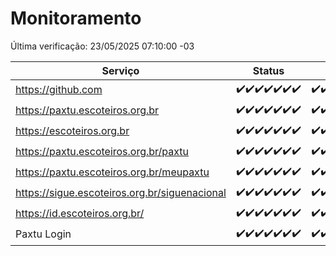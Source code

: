 # Monitoramento

Última verificação: 23/05/2025 07:10:00 -03

|Serviço|Status|Últimas 24h|
|---|---|---|
|https://github.com|<span title="2025-05-16: OK=23">✔️</span><span title="2025-05-17: OK=23">✔️</span><span title="2025-05-18: OK=23">✔️</span><span title="2025-05-19: OK=23">✔️</span><span title="2025-05-20: OK=23">✔️</span><span title="2025-05-21: OK=23">✔️</span><span title="2025-05-22: OK=9">✔️</span>|<span title="22/05/2025 07:10:00 -03 : 200">✔️</span><span title="22/05/2025 08:08:00 -03 : 200">✔️</span><span title="22/05/2025 09:18:00 -03 : 200">✔️</span><span title="22/05/2025 10:24:00 -03 : 200">✔️</span><span title="22/05/2025 11:09:00 -03 : 200">✔️</span><span title="22/05/2025 12:09:00 -03 : 200">✔️</span><span title="22/05/2025 13:12:00 -03 : 200">✔️</span><span title="22/05/2025 14:08:00 -03 : 200">✔️</span><span title="22/05/2025 15:13:00 -03 : 200">✔️</span><span title="22/05/2025 16:07:00 -03 : 200">✔️</span><span title="22/05/2025 17:10:00 -03 : 200">✔️</span><span title="22/05/2025 18:08:00 -03 : 200">✔️</span><span title="22/05/2025 19:09:00 -03 : 200">✔️</span><span title="22/05/2025 20:09:00 -03 : 200">✔️</span><span title="22/05/2025 21:47:00 -03 : 200">✔️</span><span title="22/05/2025 23:27:00 -03 : 200">✔️</span><span title="23/05/2025 00:35:00 -03 : 200">✔️</span><span title="23/05/2025 01:13:00 -03 : 200">✔️</span><span title="23/05/2025 02:10:00 -03 : 200">✔️</span><span title="23/05/2025 03:13:00 -03 : 200">✔️</span><span title="23/05/2025 04:09:00 -03 : 200">✔️</span><span title="23/05/2025 05:13:00 -03 : 200">✔️</span><span title="23/05/2025 06:10:00 -03 : 200">✔️</span><span title="23/05/2025 07:10:00 -03 : 200">✔️</span>|
|https://paxtu.escoteiros.org.br|<span title="2025-05-16: OK=23">✔️</span><span title="2025-05-17: OK=23">✔️</span><span title="2025-05-18: OK=23">✔️</span><span title="2025-05-19: OK=23">✔️</span><span title="2025-05-20: OK=23">✔️</span><span title="2025-05-21: OK=23">✔️</span><span title="2025-05-22: OK=9">✔️</span>|<span title="22/05/2025 07:10:00 -03 : 200">✔️</span><span title="22/05/2025 08:08:00 -03 : 200">✔️</span><span title="22/05/2025 09:18:00 -03 : 200">✔️</span><span title="22/05/2025 10:24:00 -03 : 200">✔️</span><span title="22/05/2025 11:09:00 -03 : 200">✔️</span><span title="22/05/2025 12:09:00 -03 : 200">✔️</span><span title="22/05/2025 13:12:00 -03 : 200">✔️</span><span title="22/05/2025 14:08:00 -03 : 200">✔️</span><span title="22/05/2025 15:13:00 -03 : 200">✔️</span><span title="22/05/2025 16:07:00 -03 : 200">✔️</span><span title="22/05/2025 17:10:00 -03 : 200">✔️</span><span title="22/05/2025 18:08:00 -03 : 200">✔️</span><span title="22/05/2025 19:09:00 -03 : 200">✔️</span><span title="22/05/2025 20:09:00 -03 : 200">✔️</span><span title="22/05/2025 21:47:00 -03 : 200">✔️</span><span title="22/05/2025 23:27:00 -03 : 200">✔️</span><span title="23/05/2025 00:35:00 -03 : 200">✔️</span><span title="23/05/2025 01:13:00 -03 : 200">✔️</span><span title="23/05/2025 02:10:00 -03 : 200">✔️</span><span title="23/05/2025 03:13:00 -03 : 200">✔️</span><span title="23/05/2025 04:09:00 -03 : 200">✔️</span><span title="23/05/2025 05:13:00 -03 : 200">✔️</span><span title="23/05/2025 06:10:00 -03 : 200">✔️</span><span title="23/05/2025 07:10:00 -03 : 200">✔️</span>|
|https://escoteiros.org.br|<span title="2025-05-16: OK=23">✔️</span><span title="2025-05-17: OK=23">✔️</span><span title="2025-05-18: OK=23">✔️</span><span title="2025-05-19: OK=23">✔️</span><span title="2025-05-20: OK=23">✔️</span><span title="2025-05-21: OK=23">✔️</span><span title="2025-05-22: OK=9">✔️</span>|<span title="22/05/2025 07:10:00 -03 : 200">✔️</span><span title="22/05/2025 08:08:00 -03 : 200">✔️</span><span title="22/05/2025 09:18:00 -03 : 200">✔️</span><span title="22/05/2025 10:24:00 -03 : 200">✔️</span><span title="22/05/2025 11:09:00 -03 : 200">✔️</span><span title="22/05/2025 12:10:00 -03 : 200">✔️</span><span title="22/05/2025 13:12:00 -03 : 200">✔️</span><span title="22/05/2025 14:08:00 -03 : 200">✔️</span><span title="22/05/2025 15:13:00 -03 : 200">✔️</span><span title="22/05/2025 16:07:00 -03 : 200">✔️</span><span title="22/05/2025 17:10:00 -03 : 200">✔️</span><span title="22/05/2025 18:08:00 -03 : 200">✔️</span><span title="22/05/2025 19:09:00 -03 : 200">✔️</span><span title="22/05/2025 20:09:00 -03 : 200">✔️</span><span title="22/05/2025 21:47:00 -03 : 200">✔️</span><span title="22/05/2025 23:27:00 -03 : 200">✔️</span><span title="23/05/2025 00:35:00 -03 : 200">✔️</span><span title="23/05/2025 01:13:00 -03 : 200">✔️</span><span title="23/05/2025 02:10:00 -03 : 200">✔️</span><span title="23/05/2025 03:13:00 -03 : 200">✔️</span><span title="23/05/2025 04:09:00 -03 : 200">✔️</span><span title="23/05/2025 05:13:00 -03 : 200">✔️</span><span title="23/05/2025 06:10:00 -03 : 200">✔️</span><span title="23/05/2025 07:10:00 -03 : 200">✔️</span>|
|https://paxtu.escoteiros.org.br/paxtu|<span title="2025-05-16: OK=23">✔️</span><span title="2025-05-17: OK=23">✔️</span><span title="2025-05-18: OK=23">✔️</span><span title="2025-05-19: OK=23">✔️</span><span title="2025-05-20: OK=23">✔️</span><span title="2025-05-21: OK=23">✔️</span><span title="2025-05-22: OK=9">✔️</span>|<span title="22/05/2025 07:10:00 -03 : 200">✔️</span><span title="22/05/2025 08:08:00 -03 : 200">✔️</span><span title="22/05/2025 09:18:00 -03 : 200">✔️</span><span title="22/05/2025 10:24:00 -03 : 200">✔️</span><span title="22/05/2025 11:09:00 -03 : 200">✔️</span><span title="22/05/2025 12:10:00 -03 : 200">✔️</span><span title="22/05/2025 13:12:00 -03 : 200">✔️</span><span title="22/05/2025 14:08:00 -03 : 200">✔️</span><span title="22/05/2025 15:13:00 -03 : 200">✔️</span><span title="22/05/2025 16:07:00 -03 : 200">✔️</span><span title="22/05/2025 17:10:00 -03 : 200">✔️</span><span title="22/05/2025 18:08:00 -03 : 200">✔️</span><span title="22/05/2025 19:09:00 -03 : 200">✔️</span><span title="22/05/2025 20:09:00 -03 : 200">✔️</span><span title="22/05/2025 21:47:00 -03 : 200">✔️</span><span title="22/05/2025 23:27:00 -03 : 200">✔️</span><span title="23/05/2025 00:35:00 -03 : 200">✔️</span><span title="23/05/2025 01:13:00 -03 : 200">✔️</span><span title="23/05/2025 02:10:00 -03 : 200">✔️</span><span title="23/05/2025 03:13:00 -03 : 200">✔️</span><span title="23/05/2025 04:09:00 -03 : 200">✔️</span><span title="23/05/2025 05:13:00 -03 : 200">✔️</span><span title="23/05/2025 06:10:00 -03 : 200">✔️</span><span title="23/05/2025 07:10:00 -03 : 200">✔️</span>|
|https://paxtu.escoteiros.org.br/meupaxtu|<span title="2025-05-16: OK=23">✔️</span><span title="2025-05-17: OK=23">✔️</span><span title="2025-05-18: OK=23">✔️</span><span title="2025-05-19: OK=23">✔️</span><span title="2025-05-20: OK=23">✔️</span><span title="2025-05-21: OK=23">✔️</span><span title="2025-05-22: OK=9">✔️</span>|<span title="22/05/2025 07:10:00 -03 : 200">✔️</span><span title="22/05/2025 08:08:00 -03 : 200">✔️</span><span title="22/05/2025 09:18:00 -03 : 200">✔️</span><span title="22/05/2025 10:24:00 -03 : 200">✔️</span><span title="22/05/2025 11:09:00 -03 : 200">✔️</span><span title="22/05/2025 12:10:00 -03 : 200">✔️</span><span title="22/05/2025 13:12:00 -03 : 200">✔️</span><span title="22/05/2025 14:08:00 -03 : 200">✔️</span><span title="22/05/2025 15:13:00 -03 : 200">✔️</span><span title="22/05/2025 16:07:00 -03 : 200">✔️</span><span title="22/05/2025 17:10:00 -03 : 200">✔️</span><span title="22/05/2025 18:08:00 -03 : 200">✔️</span><span title="22/05/2025 19:09:00 -03 : 200">✔️</span><span title="22/05/2025 20:09:00 -03 : 200">✔️</span><span title="22/05/2025 21:47:00 -03 : 200">✔️</span><span title="22/05/2025 23:27:00 -03 : 200">✔️</span><span title="23/05/2025 00:35:00 -03 : 200">✔️</span><span title="23/05/2025 01:13:00 -03 : 200">✔️</span><span title="23/05/2025 02:10:00 -03 : 200">✔️</span><span title="23/05/2025 03:13:00 -03 : 200">✔️</span><span title="23/05/2025 04:09:00 -03 : 200">✔️</span><span title="23/05/2025 05:13:00 -03 : 200">✔️</span><span title="23/05/2025 06:10:00 -03 : 200">✔️</span><span title="23/05/2025 07:10:00 -03 : 200">✔️</span>|
|https://sigue.escoteiros.org.br/siguenacional|<span title="2025-05-16: OK=23">✔️</span><span title="2025-05-17: OK=23">✔️</span><span title="2025-05-18: OK=23">✔️</span><span title="2025-05-19: OK=23">✔️</span><span title="2025-05-20: OK=23">✔️</span><span title="2025-05-21: OK=23">✔️</span><span title="2025-05-22: OK=9">✔️</span>|<span title="22/05/2025 07:10:00 -03 : 200">✔️</span><span title="22/05/2025 08:08:00 -03 : 200">✔️</span><span title="22/05/2025 09:18:00 -03 : 200">✔️</span><span title="22/05/2025 10:24:00 -03 : 200">✔️</span><span title="22/05/2025 11:09:00 -03 : 200">✔️</span><span title="22/05/2025 12:10:00 -03 : 200">✔️</span><span title="22/05/2025 13:12:00 -03 : 200">✔️</span><span title="22/05/2025 14:08:00 -03 : 200">✔️</span><span title="22/05/2025 15:13:00 -03 : 200">✔️</span><span title="22/05/2025 16:07:00 -03 : 200">✔️</span><span title="22/05/2025 17:10:00 -03 : 200">✔️</span><span title="22/05/2025 18:08:00 -03 : 200">✔️</span><span title="22/05/2025 19:09:00 -03 : 200">✔️</span><span title="22/05/2025 20:09:00 -03 : 200">✔️</span><span title="22/05/2025 21:47:00 -03 : 200">✔️</span><span title="22/05/2025 23:27:00 -03 : 200">✔️</span><span title="23/05/2025 00:35:00 -03 : 200">✔️</span><span title="23/05/2025 01:13:00 -03 : 200">✔️</span><span title="23/05/2025 02:10:00 -03 : 200">✔️</span><span title="23/05/2025 03:13:00 -03 : 200">✔️</span><span title="23/05/2025 04:09:00 -03 : 200">✔️</span><span title="23/05/2025 05:13:00 -03 : 200">✔️</span><span title="23/05/2025 06:10:00 -03 : 200">✔️</span><span title="23/05/2025 07:10:00 -03 : 200">✔️</span>|
|https://id.escoteiros.org.br/|<span title="2025-05-16: OK=23">✔️</span><span title="2025-05-17: OK=23">✔️</span><span title="2025-05-18: OK=23">✔️</span><span title="2025-05-19: OK=23">✔️</span><span title="2025-05-20: OK=23">✔️</span><span title="2025-05-21: OK=23">✔️</span><span title="2025-05-22: OK=9">✔️</span>|<span title="22/05/2025 07:10:00 -03 : 200">✔️</span><span title="22/05/2025 08:08:00 -03 : 200">✔️</span><span title="22/05/2025 09:18:00 -03 : 200">✔️</span><span title="22/05/2025 10:24:00 -03 : 200">✔️</span><span title="22/05/2025 11:09:00 -03 : 200">✔️</span><span title="22/05/2025 12:10:00 -03 : 200">✔️</span><span title="22/05/2025 13:12:00 -03 : 200">✔️</span><span title="22/05/2025 14:08:00 -03 : 200">✔️</span><span title="22/05/2025 15:13:00 -03 : 200">✔️</span><span title="22/05/2025 16:07:00 -03 : 200">✔️</span><span title="22/05/2025 17:10:00 -03 : 200">✔️</span><span title="22/05/2025 18:08:00 -03 : 200">✔️</span><span title="22/05/2025 19:09:00 -03 : 200">✔️</span><span title="22/05/2025 20:09:00 -03 : 200">✔️</span><span title="22/05/2025 21:47:00 -03 : 200">✔️</span><span title="22/05/2025 23:27:00 -03 : 200">✔️</span><span title="23/05/2025 00:35:00 -03 : 200">✔️</span><span title="23/05/2025 01:13:00 -03 : 200">✔️</span><span title="23/05/2025 02:10:00 -03 : 200">✔️</span><span title="23/05/2025 03:13:00 -03 : 200">✔️</span><span title="23/05/2025 04:09:00 -03 : 200">✔️</span><span title="23/05/2025 05:13:00 -03 : 200">✔️</span><span title="23/05/2025 06:10:00 -03 : 200">✔️</span><span title="23/05/2025 07:10:00 -03 : 200">✔️</span>|
|Paxtu Login|<span title="2025-05-16: OK=23">✔️</span><span title="2025-05-17: OK=23">✔️</span><span title="2025-05-18: OK=23">✔️</span><span title="2025-05-19: OK=23">✔️</span><span title="2025-05-20: OK=23">✔️</span><span title="2025-05-21: OK=23">✔️</span><span title="2025-05-22: OK=9">✔️</span>|<span title="22/05/2025 07:10:00 -03 : 200">✔️</span><span title="22/05/2025 08:08:00 -03 : 200">✔️</span><span title="22/05/2025 09:18:00 -03 : 200">✔️</span><span title="22/05/2025 10:24:00 -03 : 200">✔️</span><span title="22/05/2025 11:09:00 -03 : 200">✔️</span><span title="22/05/2025 12:10:00 -03 : 200">✔️</span><span title="22/05/2025 13:12:00 -03 : 200">✔️</span><span title="22/05/2025 14:08:00 -03 : 200">✔️</span><span title="22/05/2025 15:13:00 -03 : 200">✔️</span><span title="22/05/2025 16:07:00 -03 : 200">✔️</span><span title="22/05/2025 17:10:00 -03 : 200">✔️</span><span title="22/05/2025 18:08:00 -03 : 200">✔️</span><span title="22/05/2025 19:09:00 -03 : 200">✔️</span><span title="22/05/2025 20:09:00 -03 : 200">✔️</span><span title="22/05/2025 21:47:00 -03 : 200">✔️</span><span title="22/05/2025 23:27:00 -03 : 200">✔️</span><span title="23/05/2025 00:35:00 -03 : 200">✔️</span><span title="23/05/2025 01:13:00 -03 : 200">✔️</span><span title="23/05/2025 02:10:00 -03 : 200">✔️</span><span title="23/05/2025 03:13:00 -03 : 200">✔️</span><span title="23/05/2025 04:09:00 -03 : 200">✔️</span><span title="23/05/2025 05:13:00 -03 : 200">✔️</span><span title="23/05/2025 06:10:00 -03 : 200">✔️</span><span title="23/05/2025 07:10:00 -03 : 200">✔️</span>|
